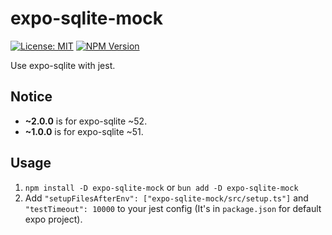 # expo-sqlite-mock

[![License: MIT](https://img.shields.io/npm/l/expo-sqlite-mock.svg)](https://github.com/zfben/expo-sqlite-mock/blob/main/packages/faasjs/jest/LICENSE)
[![NPM Version](https://img.shields.io/npm/v/expo-sqlite-mock.svg)](https://www.npmjs.com/package/expo-sqlite-mock)

Use expo-sqlite with jest.

## Notice

- **~2.0.0** is for expo-sqlite ~52.
- **~1.0.0** is for expo-sqlite ~51.

## Usage

1. `npm install -D expo-sqlite-mock` or `bun add -D expo-sqlite-mock`
2. Add `"setupFilesAfterEnv": ["expo-sqlite-mock/src/setup.ts"]` and `"testTimeout": 10000` to your jest config (It's in `package.json` for default expo project).
